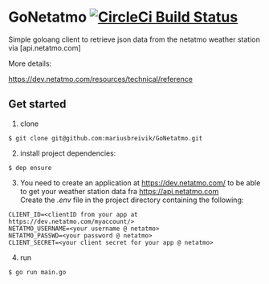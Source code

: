 # GoNetatmo [![CircleCi Build Status](https://circleci.com/gh/mariusbreivik/GoNetatmo/tree/develop.svg?style=shield)](https://circleci.com/gh/mariusbreivik/GoNetatmo/tree/develop)


Simple goloang client to retrieve json data from the netatmo weather station via [api.netatmo.com]

More details:

https://dev.netatmo.com/resources/technical/reference

## Get started

1. clone
```
$ git clone git@github.com:mariusbreivik/GoNetatmo.git
```

2. install project dependencies:
```
$ dep ensure
```

3. You need to create an application at https://dev.netatmo.com/ to be able to get your weather station data fra https://api.netatmo.com  
Create the _.env_ file in the project directory containing the following:
```
CLIENT_ID=<clientID from your app at https://dev.netatmo.com/myaccount/>
NETATMO_USERNAME=<your username @ netatmo>
NETATMO_PASSWD=<your password @ netatmo>
CLIENT_SECRET=<your client secret for your app @ netatmo>
```

4. run
```
$ go run main.go
```


